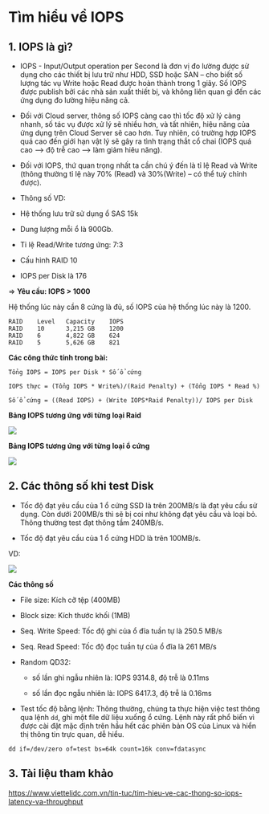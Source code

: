 # Tìm hiểu về IOPS

## 1. IOPS là gì?

- IOPS - Input/Output operation per Second là đơn vị đo lường được sử dụng cho các thiết bị lưu trữ như HDD, SSD hoặc SAN – cho biết số lượng tác vụ Write hoặc Read được hoàn thành trong 1 giây. Số IOPS được publish bởi các nhà sản xuất thiết bị, và không liên quan gì đến các ứng dụng đo lường hiệu năng cả.

- Đối với Cloud server, thông số IOPS càng cao thì tốc độ xử lý càng nhanh, số tác vụ được xử lý sẽ nhiều hơn, và tất nhiên, hiệu năng của ứng dụng trên Cloud Server sẽ cao hơn. Tuy nhiên, có trường hợp IOPS quá cao đến giới hạn vật lý sẽ gây ra tình trạng thắt cổ chai (IOPS quá cao –> độ trễ cao –> làm giảm hiêu năng).

- Đối với IOPS, thứ quan trọng nhất ta cần chú ý đến là tỉ lệ Read và Write (thông thường tỉ lệ này 70% (Read) và 30%(Write) – có thể tuỳ chỉnh được).

- Thông số 
VD:
- Hệ thống lưu trữ sử dụng ổ SAS 15k
- Dung lượng mỗi ổ là 900Gb.
- Tỉ lệ Read/Write tương ứng: 7:3
- Cấu hình RAID 10
- IOPS per Disk là 176

=> __Yêu cầu: IOPS > 1000__

Hệ thống lúc này cần 8 cứng là đủ, số IOPS của hệ thống lúc này là 1200.

```
RAID    Level   Capacity    IOPS
RAID    10      3,215 GB    1200
RAID    6       4,822 GB    624
RAID    5       5,626 GB    821
```

__Các công thức tính trong bài:__

```
Tổng IOPS = IOPS per Disk * Số ổ cứng

IOPS thực = (Tổng IOPS * Write%)/(Raid Penalty) + (Tổng IOPS * Read %)

Số ổ cứng = ((Read IOPS) + (Write IOPS*Raid Penalty))/ IOPS per Disk
```
__Bảng IOPS tương ứng với từng loại Raid__

<img src=https://image.prntscr.com/image/bgWhvHr5QVi67IvLLDWa3A.png>

__Bảng IOPS tương ứng với từng loại ổ cứng__

<img src= https://image.prntscr.com/image/seW6FUJfTZCA2RHMcbHnuQ.png>


## 2. Các thông số khi test Disk

- Tốc độ đạt yêu cầu của 1 ổ cứng SSD là trên 200MB/s là đạt yêu cầu sử dụng. Còn dưới 200MB/s thì sẽ bị coi như không đạt yêu cầu và loại bỏ. Thông thường test đạt thông tầm 240MB/s.

- Tốc độ đạt yêu cầu của 1 ổ cứng HDD là trên 100MB/s.

VD:

<img src=https://image.prntscr.com/image/Z4z9Qmm4SHq9SeJVCfJV2w.png>

__Các thông số__

- File size: Kích cỡ tệp (400MB)

- Block size: Kích thước khối (1MB)

- Seq. Write Speed: Tốc độ ghi của ổ đĩa  tuần tự là 250.5 MB/s

- Seq. Read Speed: Tốc độ đọc tuần tự của ổ đĩa là 261 MB/s

- Random QD32: 
    - số lần ghi ngẫu nhiên là: IOPS 9314.8, độ trễ là 0.11ms

    - số lần đọc ngẫu nhiên là: IOPS 6417.3, độ trễ là 0.16ms

- Test tốc độ bằng lệnh: Thông thường, chúng ta thực hiện việc test thông qua lệnh `dd`, ghi một file dữ liệu xuống ổ cứng. Lệnh này rất phổ biến vì được cài đặt mặc định trên hầu hết các phiên bản OS của Linux và hiển thị thông tin trực quan, dễ hiểu.
```
dd if=/dev/zero of=test bs=64k count=16k conv=fdatasync
```

## 3. Tài liệu tham khảo

https://www.viettelidc.com.vn/tin-tuc/tim-hieu-ve-cac-thong-so-iops-latency-va-throughput

